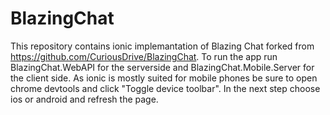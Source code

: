 # BlazingChat

This repository contains ionic implemantation of Blazing Chat forked from https://github.com/CuriousDrive/BlazingChat.
To run the app run BlazingChat.WebAPI for the serverside and BlazingChat.Mobile.Server for the client side. As ionic is mostly suited for mobile phones be sure to open chrome devtools and click "Toggle device toolbar". In the next step choose ios or android and refresh the page.
